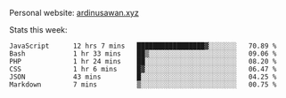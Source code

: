 Personal website: [ardinusawan.xyz](https://ardinusawan.xyz)

Stats this week:
<!--START_SECTION:waka-->

```text
JavaScript      12 hrs 7 mins   █████████████████▓░░░░░░░   70.89 %
Bash            1 hr 33 mins    ██▒░░░░░░░░░░░░░░░░░░░░░░   09.06 %
PHP             1 hr 24 mins    ██░░░░░░░░░░░░░░░░░░░░░░░   08.20 %
CSS             1 hr 6 mins     █▓░░░░░░░░░░░░░░░░░░░░░░░   06.47 %
JSON            43 mins         █░░░░░░░░░░░░░░░░░░░░░░░░   04.25 %
Markdown        7 mins          ▒░░░░░░░░░░░░░░░░░░░░░░░░   00.75 %
```

<!--END_SECTION:waka-->

